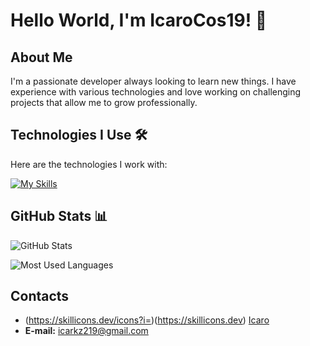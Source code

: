 # Hello World, I'm IcaroCos19! 👋

## About Me  
I'm a passionate developer always looking to learn new things. I have experience with various technologies and love working on challenging projects that allow me to grow professionally.

## Technologies I Use 🛠️  

Here are the technologies I work with:  

[![My Skills](https://skillicons.dev/icons?i=pyython,cs,dotnet,java,unity)](https://skillicons.dev)


## GitHub Stats 📊  

![GitHub Stats](https://github-readme-stats.vercel.app/api?username=IcaroCos19&show_icons=true&theme=radical)  

![Most Used Languages](https://github-readme-stats.vercel.app/api/top-langs/?username=IcaroCos19&layout=compact&theme=radical)  


## Contacts


- (https://skillicons.dev/icons?i=)(https://skillicons.dev) [Icaro](https://www.linkedin.com/in/icaro-costa-3a335627b/)
- **E-mail:** icarkz219@gmail.com
